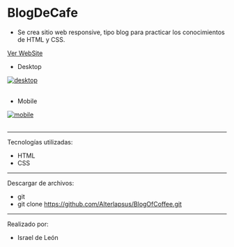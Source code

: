 # BlogDeCafe

- Se crea sitio web responsive, tipo blog para practicar los conocimientos de HTML y CSS. 


<a href="https://blogcafealter.netlify.app/">Ver WebSite</a>
   
- Desktop
 
<a href="https://postimg.cc/rz2nXqYT" target="_blank"><img src="https://i.postimg.cc/8kjqv5R7/desktop.png" alt="desktop"/></a><br/><br/>

- Mobile

<a href="https://postimages.org/" target="_blank"><img src="https://i.postimg.cc/wxZnQp20/mobile.png" alt="mobile"/></a><br/><br/>

---

Tecnologías utilizadas:

- HTML 
- CSS

---

Descargar de archivos: 

- git 
- git clone https://github.com/Alterlapsus/BlogOfCoffee.git


--- 

Realizado por: 

- Israel de León 
